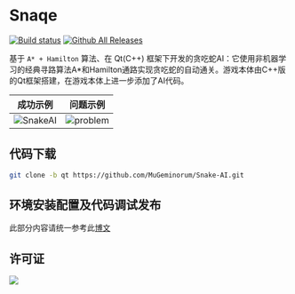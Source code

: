 # Snaqe
[![Build status](https://ci.appveyor.com/api/projects/status/y5q3wsmkp48a4yy0/branch/qt?svg=true)](https://ci.appveyor.com/project/MuGeminorum/snake-ai/branch/qt)
[![Github All Releases](https://img.shields.io/github/downloads-pre/MuGeminorum/Snake-AI/v2.1/total)](https://github.com/MuGeminorum/Snake-AI/releases)

基于 `A* + Hamilton` 算法、在 Qt(C++) 框架下开发的贪吃蛇AI：它使用非机器学习的经典寻路算法A*和Hamilton通路实现贪吃蛇的自动通关。游戏本体由C++版的Qt框架搭建，在游戏本体上进一步添加了AI代码。

|                                                     成功示例                                                      |                                                     问题示例                                                      |
| :---------------------------------------------------------------------------------------------------------------: | :---------------------------------------------------------------------------------------------------------------: |
| ![SnakeAI](https://user-images.githubusercontent.com/20459298/233118020-9604b2ed-c958-44c2-b27a-2c35f37948a2.gif) | ![problem](https://user-images.githubusercontent.com/20459298/233118070-bf508223-c7d3-4336-bff3-d21a3e169480.gif) |

## 代码下载
```bash
git clone -b qt https://github.com/MuGeminorum/Snake-AI.git
```

## 环境安装配置及代码调试发布
此部分内容请统一参考此[博文](https://www.cnblogs.com/MuGeminorum/p/17017055.html)

## 许可证
<a href="https://opensource.org/licenses/GPL-3.0" target="_blank">
    <img src="https://www.gnu.org/graphics/gplv3-127x51.png" />
</a>
